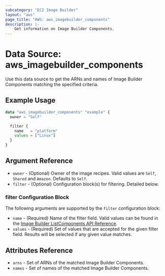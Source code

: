 ```yaml
---
subcategory: "EC2 Image Builder"
layout: "aws"
page_title: "AWS: aws_imagebuilder_components"
description: |-
    Get information on Image Builder Components.
---
```


# Data Source: aws_imagebuilder_components

Use this data source to get the ARNs and names of Image Builder Components matching the specified criteria.

## Example Usage

```terraform
data "aws_imagebuilder_components" "example" {
  owner = "Self"

  filter {
    name   = "platform"
    values = ["Linux"]
  }
}
```

## Argument Reference

* `owner` - (Optional) Owner of the image recipes. Valid values are `Self`, `Shared` and `Amazon`. Defaults to `Self`.
* `filter` - (Optional) Configuration block(s) for filtering. Detailed below.

### filter Configuration Block

The following arguments are supported by the `filter` configuration block:

* `name` - (Required) Name of the filter field. Valid values can be found in the [Image Builder ListComponents API Reference](https://docs.aws.amazon.com/imagebuilder/latest/APIReference/API_ListComponents.html).
* `values` - (Required) Set of values that are accepted for the given filter field. Results will be selected if any given value matches.

## Attributes Reference

* `arns` - Set of ARNs of the matched Image Builder Components.
* `names` - Set of names of the matched Image Builder Components.

